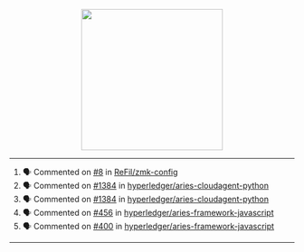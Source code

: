 <p align="center">
<img src="https://user-images.githubusercontent.com/61358536/126118557-75ac74a7-4655-4289-9a8d-e536322b7423.png" height="250" width="250"/>
</p>

---

<!--START_SECTION:activity-->
1. 🗣 Commented on [#8](https://github.com/ReFil/zmk-config/issues/8) in [ReFil/zmk-config](https://github.com/ReFil/zmk-config)
2. 🗣 Commented on [#1384](https://github.com/hyperledger/aries-cloudagent-python/issues/1384) in [hyperledger/aries-cloudagent-python](https://github.com/hyperledger/aries-cloudagent-python)
3. 🗣 Commented on [#1384](https://github.com/hyperledger/aries-cloudagent-python/issues/1384) in [hyperledger/aries-cloudagent-python](https://github.com/hyperledger/aries-cloudagent-python)
4. 🗣 Commented on [#456](https://github.com/hyperledger/aries-framework-javascript/issues/456) in [hyperledger/aries-framework-javascript](https://github.com/hyperledger/aries-framework-javascript)
5. 🗣 Commented on [#400](https://github.com/hyperledger/aries-framework-javascript/issues/400) in [hyperledger/aries-framework-javascript](https://github.com/hyperledger/aries-framework-javascript)
<!--END_SECTION:activity-->

---
